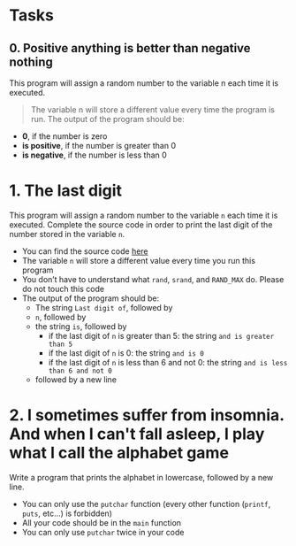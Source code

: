 # Tasks
## 0. Positive anything is better than negative nothing
This program will assign a random number to the variable n each time it is executed. 
> The variable n will store a different value every time the program is run. The output of the program should be:
* **0**, if the number is zero
* **is positive**, if the number is greater than 0
* **is negative**, if the number is less than 0
# 1. The last digit
This program will assign a random number to the variable `n` each time it is executed. Complete the source code in order to print the last digit of the number stored in the variable `n`.

*   You can find the source code [here](/rltoken/5HWhPDsq3jq1yCRQFrLl4Q "here")
*   The variable `n` will store a different value every time you run this program
*   You don’t have to understand what `rand`, `srand`, and `RAND_MAX` do. Please do not touch this code
*   The output of the program should be:
    *   The string `Last digit of`, followed by
    *   `n`, followed by
    *   the string `is`, followed by
        *   if the last digit of `n` is greater than 5: the string `and is greater than 5`
        *   if the last digit of `n` is 0: the string `and is 0`
        *   if the last digit of `n` is less than 6 and not 0: the string `and is less than 6 and not 0`
    *   followed by a new line
# 2. I sometimes suffer from insomnia. And when I can't fall asleep, I play what I call the alphabet game
Write a program that prints the alphabet in lowercase, followed by a new line.

*   You can only use the `putchar` function (every other function (`printf`, `puts`, etc…) is forbidden)
*   All your code should be in the `main` function
*   You can only use `putchar` twice in your code
